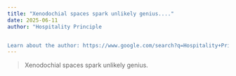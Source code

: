 ```yaml
---
title: "Xenodochial spaces spark unlikely genius...."
date: 2025-06-11
author: "Hospitality Principle


Learn about the author: https://www.google.com/search?q=Hospitality+Principle"
---
```


> Xenodochial spaces spark unlikely genius.
